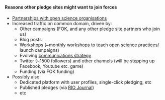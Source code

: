 #### Reasons other pledge sites might want to join forces

* [Partnerships with open science organisations](https://github.com/FreeOurKnowledge/website/blob/master/marketing/partners.md)
* Increased traffic on common domain, driven by:
  * Other campaigns (FOK, and any other pledge site partners who join us)
  * Blog posts
  * Workshops (~monthly workshops to teach open science practices/ launch campaigns)
  * Evolving [communications strategy](https://github.com/FreeOurKnowledge/website/blob/master/marketing/communication_strategy.md)
  * Twitter (~1500 followers) and other channels (will be stepping up Facebook, Youtube etc. game)
  * Funding (via FOK funding)
* Possibly also:
  * Dedicated platform with user profiles, single-click pledging, etc
  * Published pledges (via [RIO Journal](https://riojournal.com/))
  * etc
